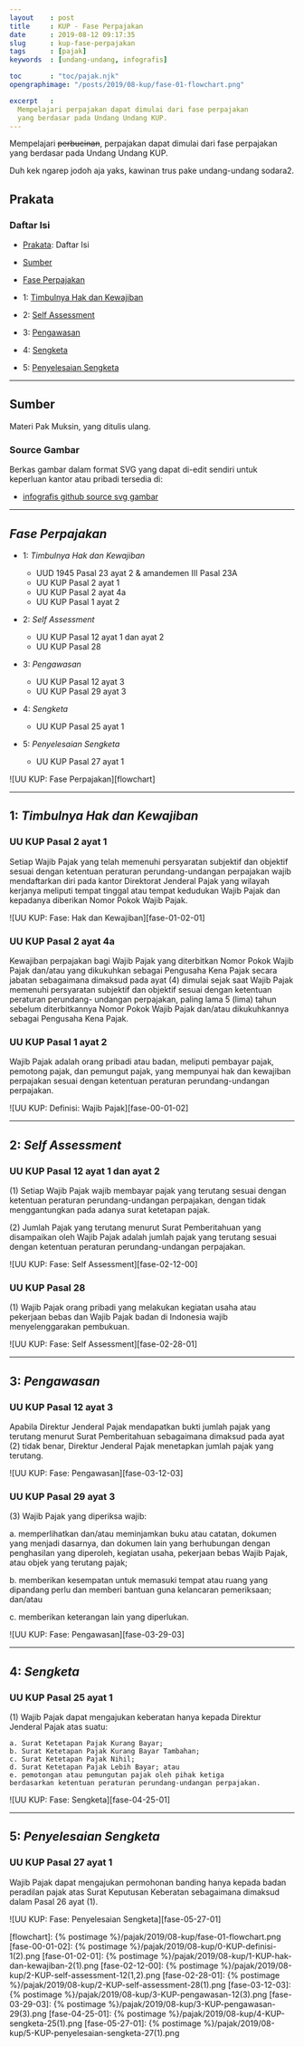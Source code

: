 ```yaml
---
layout    : post
title     : KUP - Fase Perpajakan
date      : 2019-08-12 09:17:35
slug      : kup-fase-perpajakan
tags      : [pajak]
keywords  : [undang-undang, infografis]

toc       : "toc/pajak.njk"
opengraphimage: "/posts/2019/08-kup/fase-01-flowchart.png"

excerpt   : 
  Mempelajari perpajakan dapat dimulai dari fase perpajakan
  yang berdasar pada Undang Undang KUP.
---
```


Mempelajari ~~perbucinan~~,
perpajakan dapat dimulai dari fase perpajakan
yang berdasar pada Undang Undang KUP.

Duh kek ngarep jodoh aja yaks, kawinan trus pake undang-undang sodara2.

<!-- more --> 

<a name="prakata"></a>

## Prakata

### Daftar Isi

* [Prakata](#prakata): Daftar Isi

* [Sumber](#sumber)

* [Fase Perpajakan](#fase-perpajakan)

* 1: [Timbulnya Hak dan Kewajiban](#timbulnya)

* 2: [Self Assessment](#self-assessment)

* 3: [Pengawasan](#pengawasan)

* 4: [Sengketa](#sengketa)

* 5: [Penyelesaian Sengketa](#penyelesaian-sengketa)

-- -- --

<a name="sumber"></a>

## Sumber

Materi Pak Muksin, yang ditulis ulang.

### Source Gambar

Berkas gambar dalam format SVG yang dapat di-edit sendiri
untuk keperluan kantor atau pribadi tersedia di:

* [infografis github source svg gambar][github-pasal]

-- -- --

<a name="fase-perpajakan"></a>

## *Fase Perpajakan*

* 1: *Timbulnya Hak dan Kewajiban*

	+ UUD 1945 Pasal 23 ayat 2
	& amandemen III Pasal 23A

	* UU KUP Pasal 2 ayat 1
	+ UU KUP Pasal 2 ayat 4a
	+ UU KUP Pasal 1 ayat 2

* 2: *Self Assessment*

	* UU KUP Pasal 12 ayat 1 dan ayat 2 
	+ UU KUP Pasal 28

* 3: *Pengawasan*

	* UU KUP Pasal 12 ayat 3
	+ UU KUP Pasal 29 ayat 3

* 4: *Sengketa*

	* UU KUP Pasal 25 ayat 1

* 5: *Penyelesaian Sengketa*

	* UU KUP Pasal 27 ayat 1

![UU KUP: Fase Perpajakan][flowchart]

-- -- --

<a name="timbulnya"></a>

## 1: *Timbulnya Hak dan Kewajiban*

### UU KUP Pasal 2 ayat 1

Setiap Wajib Pajak
yang telah memenuhi persyaratan subjektif dan objektif
sesuai dengan ketentuan peraturan perundang-undangan perpajakan
wajib mendaftarkan diri pada kantor Direktorat Jenderal Pajak
yang wilayah kerjanya meliputi tempat tinggal
atau tempat kedudukan Wajib Pajak
dan kepadanya diberikan Nomor Pokok Wajib Pajak.

![UU KUP: Fase: Hak dan Kewajiban][fase-01-02-01]

### UU KUP Pasal 2 ayat 4a

Kewajiban perpajakan bagi Wajib Pajak yang diterbitkan Nomor Pokok Wajib
Pajak dan/atau yang dikukuhkan sebagai Pengusaha Kena Pajak secara jabatan
sebagaimana dimaksud pada ayat (4) dimulai sejak saat Wajib Pajak memenuhi
persyaratan subjektif dan objektif sesuai dengan ketentuan peraturan perundang-
undangan perpajakan, paling lama 5 (lima) tahun sebelum diterbitkannya Nomor
Pokok Wajib Pajak dan/atau dikukuhkannya sebagai Pengusaha Kena Pajak.

### UU KUP Pasal 1 ayat 2

Wajib Pajak adalah
orang pribadi atau badan,
meliputi pembayar pajak, pemotong pajak, dan pemungut pajak,
yang mempunyai hak dan kewajiban perpajakan
sesuai dengan ketentuan peraturan perundang-undangan perpajakan.

![UU KUP: Definisi: Wajib Pajak][fase-00-01-02]

-- -- --

<a name="self-assessment"></a>

## 2: *Self Assessment*

### UU KUP Pasal 12 ayat 1 dan ayat 2 

(1) Setiap Wajib Pajak wajib membayar pajak yang terutang
sesuai dengan ketentuan peraturan perundang-undangan perpajakan,
dengan tidak menggantungkan pada adanya surat ketetapan pajak.

(2) Jumlah Pajak yang terutang
menurut Surat Pemberitahuan
yang disampaikan oleh Wajib Pajak 
adalah jumlah pajak yang terutang sesuai dengan
ketentuan peraturan perundang-undangan perpajakan.

![UU KUP: Fase: Self Assessment][fase-02-12-00]

### UU KUP Pasal 28

(1) Wajib Pajak orang pribadi
yang melakukan kegiatan usaha atau pekerjaan bebas
dan Wajib Pajak badan di Indonesia
wajib menyelenggarakan pembukuan.

![UU KUP: Fase: Self Assessment][fase-02-28-01]

-- -- --

<a name="pengawasan"></a>

## 3: *Pengawasan*

### UU KUP Pasal 12 ayat 3

Apabila Direktur Jenderal Pajak
mendapatkan bukti jumlah pajak yang terutang 
menurut Surat Pemberitahuan
sebagaimana dimaksud pada ayat (2) tidak benar,
Direktur Jenderal Pajak menetapkan jumlah pajak yang terutang.

![UU KUP: Fase: Pengawasan][fase-03-12-03]

### UU KUP Pasal 29 ayat 3

(3) Wajib Pajak yang diperiksa wajib:

a. memperlihatkan dan/atau meminjamkan buku atau catatan, dokumen
yang menjadi dasarnya, dan dokumen lain yang berhubungan dengan
penghasilan yang diperoleh, kegiatan usaha, pekerjaan bebas Wajib
Pajak, atau objek yang terutang pajak;

b. memberikan kesempatan untuk memasuki tempat atau ruang yang
dipandang perlu dan memberi bantuan guna kelancaran pemeriksaan;
dan/atau

c. memberikan keterangan lain yang diperlukan.

![UU KUP: Fase: Pengawasan][fase-03-29-03]

-- -- --

<a name="sengketa"></a>

## 4: *Sengketa*

### UU KUP Pasal 25 ayat 1

(1) Wajib Pajak dapat mengajukan keberatan
hanya kepada Direktur Jenderal Pajak
atas suatu:

	a. Surat Ketetapan Pajak Kurang Bayar;
	b. Surat Ketetapan Pajak Kurang Bayar Tambahan;
	c. Surat Ketetapan Pajak Nihil;
	d. Surat Ketetapan Pajak Lebih Bayar; atau
	e. pemotongan atau pemungutan pajak oleh pihak ketiga
	berdasarkan ketentuan peraturan perundang-undangan perpajakan.

![UU KUP: Fase: Sengketa][fase-04-25-01]

-- -- --

<a name="penyelesaian-sengketa"></a>

## 5: *Penyelesaian Sengketa*

### UU KUP Pasal 27 ayat 1

Wajib Pajak dapat mengajukan permohonan banding
hanya kepada badan peradilan pajak
atas Surat Keputusan Keberatan
sebagaimana dimaksud dalam Pasal 26 ayat (1).

![UU KUP: Fase: Penyelesaian Sengketa][fase-05-27-01]

[//]: <> ( -- -- -- links below -- -- -- )

[flowchart]:        {% postimage %}/pajak/2019/08-kup/fase-01-flowchart.png
[fase-00-01-02]:    {% postimage %}/pajak/2019/08-kup/0-KUP-definisi-1(2).png
[fase-01-02-01]:    {% postimage %}/pajak/2019/08-kup/1-KUP-hak-dan-kewajiban-2(1).png
[fase-02-12-00]:    {% postimage %}/pajak/2019/08-kup/2-KUP-self-assessment-12(1,2).png
[fase-02-28-01]:    {% postimage %}/pajak/2019/08-kup/2-KUP-self-assessment-28(1).png
[fase-03-12-03]:    {% postimage %}/pajak/2019/08-kup/3-KUP-pengawasan-12(3).png
[fase-03-29-03]:    {% postimage %}/pajak/2019/08-kup/3-KUP-pengawasan-29(3).png
[fase-04-25-01]:    {% postimage %}/pajak/2019/08-kup/4-KUP-sengketa-25(1).png
[fase-05-27-01]:    {% postimage %}/pajak/2019/08-kup/5-KUP-penyelesaian-sengketa-27(1).png

[github-pasal]:     https://github.com/epsi-rns/belajar-pajak/tree/master/01-KUP/Fase%20Perpajakan

